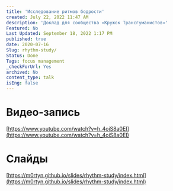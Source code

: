 ```yaml
---
title: 'Исследование ритмов бодрости'
created: July 22, 2022 11:47 AM
description: 'Доклад для сообщества «Кружок Трансгуманистов»'
Featured: No
Last Updated: September 18, 2022 1:17 PM
published: true
date: 2020-07-16
Slug: rhythm-study/
Status: Done
Tags: focus management
_checkForUrl: Yes
archived: No
content_type: talk
isEng: false
---
```


# Видео-запись

[https://www.youtube.com/watch?v=h_4oiS8a0EI](https://www.youtube.com/watch?v=h_4oiS8a0EI)

# Слайды

[https://m0rtyn.github.io/slides/rhythm-study/index.html](https://m0rtyn.github.io/slides/rhythm-study/index.html)